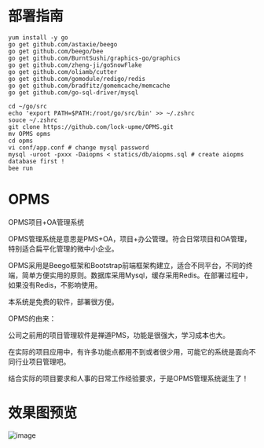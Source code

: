 
# 部署指南

```
yum install -y go
go get github.com/astaxie/beego
go get github.com/beego/bee
go get github.com/BurntSushi/graphics-go/graphics
go get github.com/zheng-ji/goSnowFlake
go get github.com/oliamb/cutter
go get github.com/gomodule/redigo/redis
go get github.com/bradfitz/gomemcache/memcache
go get github.com/go-sql-driver/mysql

cd ~/go/src
echo 'export PATH=$PATH:/root/go/src/bin' >> ~/.zshrc
souce ~/.zshrc
git clone https://github.com/lock-upme/OPMS.git
mv OPMS opms
cd opms
vi conf/app.conf # change mysql password
mysql -uroot -pxxx -Daiopms < statics/db/aiopms.sql # create aiopms database first !
bee run

```

# OPMS
OPMS项目+OA管理系统

OPMS管理系统是意思是PMS+OA，项目+办公管理。符合日常项目和OA管理，特别适合扁平化管理的微中小企业。

OPMS采用是Beego框架和Bootstrap前端框架构建立，适合不同平台，不同的终端，简单方便实用的原则。数据库采用Mysql，缓存采用Redis。在部署过程中，如果没有Redis，不影响使用。

本系统是免费的软件，部署很方便。

OPMS的由来：

公司之前用的项目管理软件是禅道PMS，功能是很强大，学习成本也大。

在实际的项目应用中，有许多功能点都用不到或者很少用，可能它的系统是面向不同行业项目管理吧。

结合实际的项目要求和人事的日常工作经验要求，于是OPMS管理系统诞生了！


# 效果图预览

![image](https://github.com/lock-upme/OPMS/blob/master/static/img/opms-view.png)
